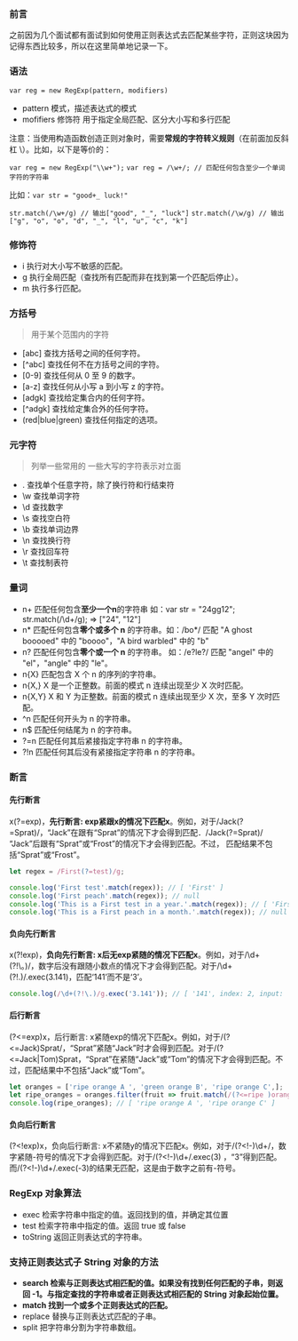 ### 前言

之前因为几个面试都有面试到如何使用正则表达式去匹配某些字符，正则这块因为记得东西比较多，所以在这里简单地记录一下。

### 语法

`var reg = new RegExp(pattern, modifiers)`
- pattern 模式，描述表达式的模式
- mofifiers 修饰符 用于指定全局匹配、区分大小写和多行匹配

注意：当使用构造函数创造正则对象时，需要**常规的字符转义规则**（在前面加反斜杠 \）。比如，以下是等价的：

`var reg = new RegExp("\\w+");`
`var reg = /\w+/; // 匹配任何包含至少一个单词字符的字符串`

比如：`var str = "good+_ luck!"`

`str.match(/\w+/g) // 输出["good", "_", "luck"]` 
`str.match(/\w/g) // 输出["g", "o", "o", "d", "_", "l", "u", "c", "k"]` 

### 修饰符

- i 执行对大小写不敏感的匹配。
- g 执行全局匹配（查找所有匹配而非在找到第一个匹配后停止）。
- m 执行多行匹配。

### 方括号
> 用于某个范围内的字符
- [abc] 查找方括号之间的任何字符。
- [^abc] 查找任何不在方括号之间的字符。
- [0-9] 查找任何从 0 至 9 的数字。
- [a-z] 查找任何从小写 a 到小写 z 的字符。
- [adgk] 查找给定集合内的任何字符。
- [^adgk] 查找给定集合外的任何字符。
- (red|blue|green) 查找任何指定的选项。

### 元字符
> 列举一些常用的 一些大写的字符表示对立面
- . 查找单个任意字符，除了换行符和行结束符
- \w 查找单词字符
- \d 查找数字
- \s 查找空白符
- \b 查找单词边界
- \n 查找换行符
- \r 查找回车符
- \t 查找制表符

### 量词
- n+ 匹配任何包含**至少一个n**的字符串 如：var str = "24gg12"; str.match(/\d+/g); => ["24", "12"]
- n* 匹配任何包含**零个或多个 n** 的字符串。如：/bo*/ 匹配 "A ghost booooed" 中的 "boooo"，"A bird warbled" 中的 "b"
- n? 匹配任何包含**零个或一个 n** 的字符串。 如：/e?le?/ 匹配 "angel" 中的 "el"，"angle" 中的 "le"。
- n{X} 匹配包含 X 个 n 的序列的字符串。
- n{X,} X 是一个正整数。前面的模式 n 连续出现至少 X 次时匹配。
- n{X,Y} X 和 Y 为正整数。前面的模式 n 连续出现至少 X 次，至多 Y 次时匹配。
- ^n 匹配任何开头为 n 的字符串。
- n$ 匹配任何结尾为 n 的字符串。
- ?=n 匹配任何其后紧接指定字符串 n 的字符串。
- ?!n 匹配任何其后没有紧接指定字符串 n 的字符串。

### 断言
#### 先行断言
x(?=exp)，**先行断言: exp紧跟x的情况下匹配x**。例如，对于/Jack(?=Sprat)/，“Jack”在跟有“Sprat”的情况下才会得到匹配．/Jack(?=Sprat)/ “Jack”后跟有“Sprat”或“Frost”的情况下才会得到匹配。不过， 匹配结果不包括“Sprat”或“Frost”。

```js
let regex = /First(?=test)/g;

console.log('First test'.match(regex)); // [ 'First' ]
console.log('First peach'.match(regex)); // null
console.log('This is a First test in a year.'.match(regex)); // [ 'First' ]
console.log('This is a First peach in a month.'.match(regex)); // null
```

#### 负向先行断言
x(?!exp)，**负向先行断言: x后无exp紧随的情况下匹配x**。例如，对于/\d+(?!\。)/，数字后没有跟随小数点的情况下才会得到匹配。对于/\d+(?!\.)/.exec(3.141)，匹配‘141’而不是‘3’。

```js
console.log(/\d+(?!\.)/g.exec('3.141')); // [ '141', index: 2, input: '3.141' ]
```

#### 后行断言
(?<=exp)x，后行断言: x紧随exp的情况下匹配x。例如，对于/(?<=Jack)Sprat/，“Sprat”紧随“Jack”时才会得到匹配。对于/(?<=Jack|Tom)Sprat，“Sprat”在紧随“Jack”或“Tom”的情况下才会得到匹配。不过，匹配结果中不包括“Jack”或“Tom”。

```js
let oranges = ['ripe orange A ', 'green orange B', 'ripe orange C',];
let ripe_oranges = oranges.filter(fruit => fruit.match(/(?<=ripe )orange/));
console.log(ripe_oranges); // [ 'ripe orange A ', 'ripe orange C' ]
```
#### 负向后行断言
(?<!exp)x，负向后行断言: x不紧随y的情况下匹配x。例如，对于/(?<!-)\d+/，数字紧随-符号的情况下才会得到匹配。对于/(?<!-)\d+/.exec(3) ，“3”得到匹配。 而/(?<!-)\d+/.exec(-3)的结果无匹配，这是由于数字之前有-符号。

### RegExp 对象算法

- exec 检索字符串中指定的值。返回找到的值，并确定其位置
- test 检索字符串中指定的值。返回 true 或 false
- toString 返回正则表达式的字符串。

### 支持正则表达式子 String 对象的方法

- **search 检索与正则表达式相匹配的值。如果没有找到任何匹配的子串，则返回 -1。与指定查找的字符串或者正则表达式相匹配的 String 对象起始位置。**
- **match 找到一个或多个正则表达式的匹配。**
- replace 替换与正则表达式匹配的子串。
- split 把字符串分割为字符串数组。